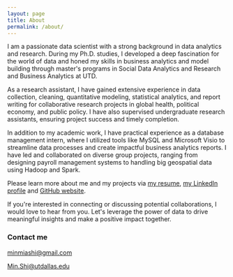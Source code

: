 ```yaml
---
layout: page
title: About
permalink: /about/
---
```


I am a passionate data scientist with a strong background in data analytics and research. During my Ph.D. studies, I developed a deep fascination for the world of data and honed my skills in business analytics and model building through master's programs in Social Data Analytics and Research and Business Analytics at UTD.

As a research assistant, I have gained extensive experience in data collection, cleaning, quantitative modeling, statistical analytics, and report writing for collaborative research projects in global health, political economy, and public policy. I have also supervised undergraduate research assistants, ensuring project success and timely completion.

In addition to my academic work, I have practical experience as a database management intern, where I utilized tools like MySQL and Microsoft Visio to streamline data processes and create impactful business analytics reports. I have led and collaborated on diverse group projects, ranging from designing payroll management systems to handling big geospatial data using Hadoop and Spark.

Please learn more about me and my projects via [my resume](https://minshimia.github.io/Resume_Mia_Shi.pdf), [my LinkedIn profile](https://www.linkedin.com/in/min-mia-shi/) and [GitHub website](https://minshimia.github.io).

If you're interested in connecting or discussing potential collaborations, I would love to hear from you. Let's leverage the power of data to drive meaningful insights and make a positive impact together.

### Contact me

[minmiashi@gmail.com](mailto:minmiashi@gmail.com)

[Min.Shi@utdallas.edu](mailto:Min.Shi@utdallas.edu)
